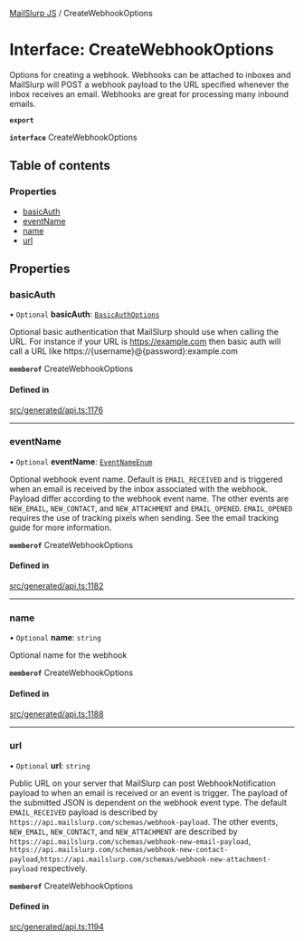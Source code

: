 [MailSlurp JS](../README.md) / CreateWebhookOptions

# Interface: CreateWebhookOptions

Options for creating a webhook. Webhooks can be attached to inboxes and MailSlurp will POST a webhook payload to the URL specified whenever the inbox receives an email. Webhooks are great for processing many inbound emails.

**`export`**

**`interface`** CreateWebhookOptions

## Table of contents

### Properties

- [basicAuth](CreateWebhookOptions.md#basicauth)
- [eventName](CreateWebhookOptions.md#eventname)
- [name](CreateWebhookOptions.md#name)
- [url](CreateWebhookOptions.md#url)

## Properties

### basicAuth

• `Optional` **basicAuth**: [`BasicAuthOptions`](BasicAuthOptions.md)

Optional basic authentication that MailSlurp should use when calling the URL. For instance if your URL is https://example.com then basic auth will call a URL like https://{username}@{password}:example.com

**`memberof`** CreateWebhookOptions

#### Defined in

[src/generated/api.ts:1176](https://github.com/mailslurp/mailslurp-client/blob/113e801/src/generated/api.ts#L1176)

___

### eventName

• `Optional` **eventName**: [`EventNameEnum`](../enums/CreateWebhookOptions.EventNameEnum.md)

Optional webhook event name. Default is `EMAIL_RECEIVED` and is triggered when an email is received by the inbox associated with the webhook. Payload differ according to the webhook event name. The other events are `NEW_EMAIL`, `NEW_CONTACT`, and `NEW_ATTACHMENT` and `EMAIL_OPENED`. `EMAIL_OPENED` requires the use of tracking pixels when sending. See the email tracking guide for more information.

**`memberof`** CreateWebhookOptions

#### Defined in

[src/generated/api.ts:1182](https://github.com/mailslurp/mailslurp-client/blob/113e801/src/generated/api.ts#L1182)

___

### name

• `Optional` **name**: `string`

Optional name for the webhook

**`memberof`** CreateWebhookOptions

#### Defined in

[src/generated/api.ts:1188](https://github.com/mailslurp/mailslurp-client/blob/113e801/src/generated/api.ts#L1188)

___

### url

• `Optional` **url**: `string`

Public URL on your server that MailSlurp can post WebhookNotification payload to when an email is received or an event is trigger. The payload of the submitted JSON is dependent on the webhook event type. The default `EMAIL_RECEIVED` payload is described by `https://api.mailslurp.com/schemas/webhook-payload`. The other events, `NEW_EMAIL`, `NEW_CONTACT`, and `NEW_ATTACHMENT` are described by `https://api.mailslurp.com/schemas/webhook-new-email-payload`, `https://api.mailslurp.com/schemas/webhook-new-contact-payload`,`https://api.mailslurp.com/schemas/webhook-new-attachment-payload` respectively.

**`memberof`** CreateWebhookOptions

#### Defined in

[src/generated/api.ts:1194](https://github.com/mailslurp/mailslurp-client/blob/113e801/src/generated/api.ts#L1194)
